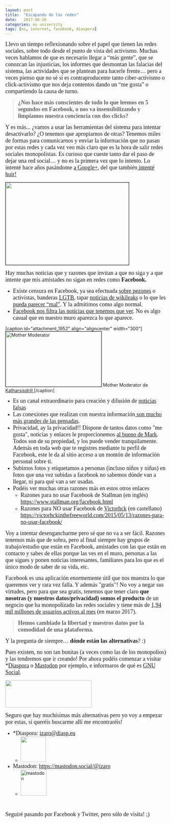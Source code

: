 ```yaml
---
layout: post
title:  "Escapando de las redes"
date:   2017-06-26
categories: eu university
tags: [es, internet, facebook, diaspora]
---
```

<span style="font-family:Ubuntu Light;"><span style="font-size:large;">Llevo un tiempo reflexionando sobre el papel que tienen las redes sociales, sobre todo desde el punto de vista del activismo.
Muchas veces hablamos de que es necesario llegar a “más gente”, que se conozcan las injusticias, los informes que desmontan las falacias del sistema, las actividades que se plantean para hacerle frente… pero a veces pienso que no sé si es contraproducente tanto ciber-activismo o click-activismo que nos deja contentos dando un “me gusta” o compartiendo la causa de turno.</span></span>

<blockquote><span style="font-family:Ubuntu Light;"><span style="font-size:large;">
</span></span><span style="font-family:Ubuntu Light;"><span style="font-size:large;"><strong> ¿Nos hace más conscientes de todo lo que leemos en 5 segundos en Facebook, o nos va insensibilizando y limpiamos nuestra conciencia con dos clicks?</strong> </span></span></blockquote>
<span style="font-family:Ubuntu Light;"><span style="font-size:large;">Y es más... ¿vamos a usar las herramientas del sistema para intentar desactivarlo? ¿O tenemos que apropiarnos de otras?
Tenemos miles de formas para comunicarnos y enviar la información que no pasan por estas redes y cada vez veo más claro que es la hora de salir redes sociales monopolistas. Es curioso que cueste tanto dar el paso de dejar una red social… y no es la primera vez que lo intento. Lo intenté hace años pasándome <a href="http://wp.me/p2bxqT-10">a Google+</a>, del que también<a href="http://wp.me/p2bxqT-kO"> intenté huir!</a></span></span>

<span style="font-family:Ubuntu Light;"><span style="font-size:large;"><a href="https://stallman.org/facebook.html"><img class="aligncenter" style="border:1px solid #000000;" src="https://victorhckinthefreeworld.files.wordpress.com/2015/05/facebook-stallman.jpg?w=652&amp;h=435" alt="" width="386" height="257" /></a></span></span>

<span style="font-family:Ubuntu Light;"><span style="font-size:large;">Hay muchas noticias que y razones que invitan a que no siga y a que intente que mis amistades no sigan en redes como <b>Facebook.</b></span></span>
<ul>
 	<li><span style="font-family:Ubuntu Light;"><span style="font-size:large;">Existe censura en Facebook, ya sea efectuada <a href="http://www.eldiario.es/cultura/tecnologia/Facebook-censura-mamografia-casos_0_569043544.html">sobre pezones</a> o activistas, banderas <a href="http://estoybailando.com/bandera-lgtb-reaccion-facebook-mes-orgullo/">LGTB</a>, tapar <a href="https://www.timesofmalta.com/articles/view/20170516/local/pulitzer-prize-winner-blocked-from-facebook-after-series-of-corruption.648160">noticias de wikileaks</a> o lo que les <a href="http://www.eldiario.es/cultura/tecnologia/Facebook-censura-desnudo-Modigliani-publicado_0_652335595.html">pueda parecer “mal”</a>. Y la admitimos como algo normal. </span></span></li>
 	<li><span style="font-family:Ubuntu Light;"><span style="font-size:large;"><a href="http://wp.me/p2bxqT-ci">Facebook nos filtra las noticias que tenemos que ver</a>. No es algo casual que en nuestro muro aparezca lo que aparece.
</span></span></li>
</ul>
[caption id="attachment_1952" align="aligncenter" width="300"]<a href="https://diasp.eu/posts/5670972"><img class="wp-image-1952 size-medium" style="border:1px solid #000000;" src="https://izaroblog.files.wordpress.com/2017/06/photo_2017-06-26_18-42-31.jpg?w=300" alt="Mother Moderator" width="300" height="172" /></a> Mother Moderator de <a href="https://www.datataffel.dk/u/katharsisdrill"> Katharsisdrill </a>[/caption]
<ul>
 	<li><span style="font-family:Ubuntu Light;"><span style="font-size:large;">Es un canal extraordinario para creación y difusión de <a href="https://www.theguardian.com/technology/2017/jun/19/social-media-proganda-manipulating-public-opinion-bots-accounts-facebook-twitter">noticias falsas</a></span></span></li>
 	<li><span style="font-family:Ubuntu Light;"><span style="font-size:large;">Las conexiones que realizan con nuestra información<a href="http://www.bbc.com/news/business-39947942"> son mucho más grandes de las pensadas</a>. </span></span></li>
 	<li><span style="font-family:Ubuntu Light;"><span style="font-size:large;">Privacidad, ay la privacidad!! Dispone de tantos datos como "me gusta", noticias y enlaces le proporcionemos <a href="https://es.wikipedia.org/wiki/Mark_Zuckerberg">al bueno de Mark</a>. Todos son de su propiedad, y los puede vender tranquilamente. Además en toda web que te registres mediante tu perfil de Facebook, este le da al sitio acceso a un montón de información personal sobre ti.</span></span></li>
 	<li><span style="font-family:Ubuntu Light;"><span style="font-size:large;">Subimos fotos y etiquetamos a personas (incluso niños y niñas) en fotos que una vez subidas a facebook no sabemos dónde van a llegar, ni para qué van a ser usadas.</span></span></li>
 	<li><span style="font-family:Ubuntu Light;"><span style="font-size:large;">Podéis ver muchas otras razones más en estos otros enlaces</span></span>
<ul>
 	<li><span style="font-family:Ubuntu Light;"><span style="font-size:large;">Razones para no usar Facebook de Stallman (en inglés) <a href="https://www.stallman.org/facebook.html">https://www.stallman.org/facebook.html</a></span></span></li>
 	<li><span style="font-family:Ubuntu Light;"><span style="font-size:large;">Razones para NO usar Facebook de <a href="https://victorhckinthefreeworld.com/author/victorhck/">Victorhck</a> (en castellano) <a href="https://victorhckinthefreeworld.com/2015/05/13/razones-para-no-usar-facebook/">https://victorhckinthefreeworld.com/2015/05/13/razones-para-no-usar-facebook/</a></span></span></li>
</ul>
</li>
</ul>
<span style="font-family:Ubuntu Light;"><span style="font-size:large;">Voy a intentar desengancharme pero sé que no va a ser fácil.
Razones tenemos más que de sobra, pero al final siempre hay grupos de trabajo/estudio que están en Facebook, amistades con las que están en contacto y sabes de ellas porque las ves en el muro, personas a las que sigues y ponen noticias interesantes, familiares para los que es el único modo de saber de su vida, etc. </span></span>

<span style="font-family:Ubuntu Light;"><span style="font-size:large;">Facebook es una aplicación enormemente útil que nos muestra lo que queremos ver y rara vez falla. Y además "gratis"!
No voy a negar sus virtudes, pero para que sea gratis, tenemos que tener claro <strong>que nosotras (y nuestros datos/privacidad) somos el producto</strong> de un negocio que ha monopolizado las redes sociales y tiene más de <a href="https://es.wikipedia.org/wiki/Facebook">1,94 mil millones de usuarios activos al mes</a> (en marzo 2017). </span></span>
<blockquote><span style="font-family:Ubuntu Light;"><span style="font-size:large;"><b>Hemos cambiado la libertad y nuestros datos por la comodidad de una plataforma.</b></span></span></blockquote>
<span style="font-family:Ubuntu Light;"><span style="font-size:large;">
</span></span>

<span style="font-family:Ubuntu Light;"><span style="font-size:large;">Y la pregunta de siempre… <strong>dónde están las alternativas</strong>? :) </span></span>

<span style="font-family:Ubuntu Light;"><span style="font-size:large;">Pues existen, no son tan bonitas (a veces como las de los monopolios) y las tendremos que ir creando! Por ahora podéis comenzar a visitar *<a href="https://es.wikipedia.org/wiki/Di%C3%A1spora">Diaspora</a> o <a href="https://mastodon.social/about">Mastodon</a> por ejemplo, e informaros de qué es <a href="https://es.wikipedia.org/wiki/GNU_Social">GNU Social</a>. </span></span>

<a href="https://es.wikipedia.org/wiki/GNU_Social"><img class="aligncenter " src="https://upload.wikimedia.org/wikipedia/commons/thumb/b/b9/GNU-social-logo.svg/350px-GNU-social-logo.svg.png" width="270" height="85" /></a>

<span style="font-family:Ubuntu Light;"><span style="font-size:large;">Seguro que hay muchísimas más alternativas pero yo voy a empezar por estas, si queréis buscarme allí me encontraréis!
</span></span>
<ul>
 	<li><span style="font-family:Ubuntu Light;"><span style="font-size:large;">*Diaspora: <a href="https://diasp.eu/people/d4420e403bae01358b254061862b8e7b">izaro@diasp.eu</a> </span></span>
<ul>
 	<li><a href="https://izaroblog.files.wordpress.com/2018/01/diaspora.png"><img class="wp-image-2517 alignnone" src="https://izaroblog.files.wordpress.com/2018/01/diaspora.png?w=300" alt="" width="79" height="79" /></a></li>
</ul>
</li>
 	<li><span style="font-family:Ubuntu Light;"><span style="font-size:large;">Mastodon: <a href="https://mastodon.social/@izaro">https://mastodon.social/@izaro</a></span></span>
<ul>
 	<li><a href="https://mastodon.social/@izaro" target="_blank" rel="noopener"><img class="alignnone size-full wp-image-2287" src="https://izaroblog.files.wordpress.com/2017/09/mastodon-e1505905393828.jpeg?w=81" alt="mastodon" width="81" height="81" /></a></li>
</ul>
</li>
</ul>
&nbsp;

<span style="font-family:Ubuntu Light;"><span style="font-size:large;">Seguiré pasando por Facebook y Twitter, pero sólo de visita! ;) </span></span>
